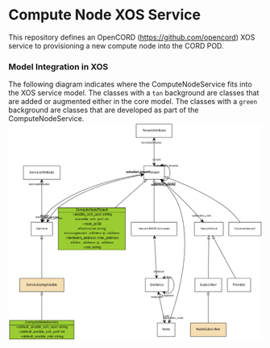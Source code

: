 # Compute Node XOS Service
This repository defines an OpenCORD (https://github.com/opencord) XOS service
to provisioning a new compute node into the CORD POD.

### Model Integration in XOS
The following diagram indicates where the ComputeNodeService fits into the
XOS service model. The classes with a `tan` background are classes that are
added or augmented either in the core model. The classes with a `green`
background are classes that are developed as part of the ComputeNodeService.
![](docs/class_diagram.png)
